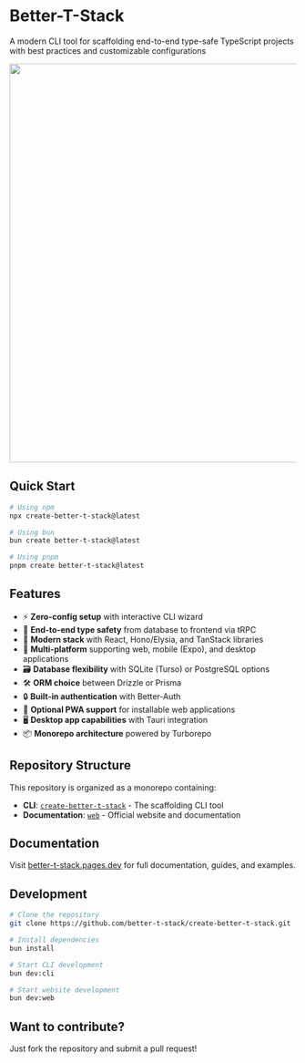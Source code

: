 # Better-T-Stack

A modern CLI tool for scaffolding end-to-end type-safe TypeScript projects with best practices and customizable configurations

<img src="https://github.com/user-attachments/assets/3282cd7a-f627-4ca0-b6d1-38f174a6d34e" width="700">

## Quick Start

```bash
# Using npm
npx create-better-t-stack@latest

# Using bun
bun create better-t-stack@latest

# Using pnpm
pnpm create better-t-stack@latest
```

## Features

- ⚡️ **Zero-config setup** with interactive CLI wizard
- 🔄 **End-to-end type safety** from database to frontend via tRPC
- 🧱 **Modern stack** with React, Hono/Elysia, and TanStack libraries
- 📱 **Multi-platform** supporting web, mobile (Expo), and desktop applications
- 🗃️ **Database flexibility** with SQLite (Turso) or PostgreSQL options
- 🛠️ **ORM choice** between Drizzle or Prisma
- 🔒 **Built-in authentication** with Better-Auth
- 📱 **Optional PWA support** for installable web applications
- 🖥️ **Desktop app capabilities** with Tauri integration
- 📦 **Monorepo architecture** powered by Turborepo

## Repository Structure

This repository is organized as a monorepo containing:

- **CLI**: [`create-better-t-stack`](apps/cli) - The scaffolding CLI tool
- **Documentation**: [`web`](apps/web) - Official website and documentation

## Documentation

Visit [better-t-stack.pages.dev](https://better-t-stack.pages.dev) for full documentation, guides, and examples.

## Development

```bash
# Clone the repository
git clone https://github.com/better-t-stack/create-better-t-stack.git

# Install dependencies
bun install

# Start CLI development
bun dev:cli

# Start website development
bun dev:web
```

## Want to contribute?

Just fork the repository and submit a pull request!
